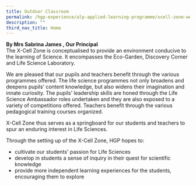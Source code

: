 ```yaml
---
title: Outdoor Classroom
permalink: /hgp-experience/alp-applied-learning-programme/xcell-zone-website/home/outdoor-classroom/
description: ""
third_nav_title: Home
---
```

<p><strong>By Mrs Sabrina James , Our Principal<br /></strong>The X-Cell Zone is conceptualised to provide an environment conducive to the learning of Science. It encompasses the Eco-Garden, Discovery Corner and Life Science Laboratory.</p>
<p>We are pleased that our pupils and teachers benefit through the various programmes offered. The life science programmes not only broadens and deepens pupils&rsquo; content knowledge, but also widens their imagination and innate curiosity. The pupils&rsquo; leadership skills are honed through the Life Science Ambassador roles undertaken and they are also exposed to a variety of competitions offered. Teachers benefit through the various pedagogical training courses organized.</p>
<p>X-Cell Zone thus serves as a springboard for our students and teachers to spur an enduring interest in Life Sciences.</p>
<p>Through the setting up of the X-Cell Zone, HGP hopes to:</p>
<ul>
<li>cultivate our students' passion for Life Sciences</li>
<li>develop in students a sense of inquiry in their quest for scientific knowledge</li>
<li>provide more independent learning experiences for the students, encouraging them to explore</li>
</ul>